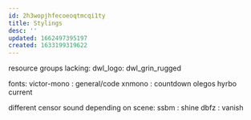 ```yaml
---
id: 2h3wopjhfecoeoqtmcqi1ty
title: Stylings
desc: ''
updated: 1662497395197
created: 1633199319622
---
```


resource groups lacking:
    dwl_logo:
        dwl_grin_rugged

fonts:
    victor-mono : general/code
    xnmono : countdown
    olegos
    hyrbo
    current

different censor sound depending on scene:
    ssbm : shine
    dbfz : vanish
